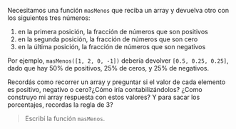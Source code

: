 Necesitamos una función `masMenos` que reciba un array y devuelva otro con los siguientes tres números: 

1. en la primera posición, la fracción de números que son positivos
2. en la segunda posición, la fracción de números que son cero
3. en la última posición, la fracción de números que son negativos

Por ejemplo, `masMenos([1, 2, 0, -1])` debería devolver  `[0.5, 0.25, 0.25]`, dado que hay 50% de positivos, 25% de ceros, y 25% de negativos. 

Recordás como recorrer un array y preguntar si el valor de cada elemento es positivo, negativo o cero?¿Cómo iría contabilizándolos? ¿Como construyo mi array respuesta con estos valores? Y para sacar los porcentajes, recordas la regla de 3?
> Escribí la función `masMenos`.

